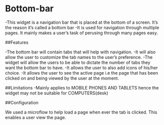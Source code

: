 # Bottom-bar
-This widget is a navigation bar that is placed at the bottom of a screen. It’s  the reason it’s called a bottom bar
-It is used for navigation through multiple pages. It mainly makes a user’s task of perusing through many pages easy.


##Features
 
-The bottom bar will contain tabs that will help with navigation.
-It will also allow the user to customize the tab names to the user’s preference.
-The widget will allow the users to be able to dictate the number of tabs they want 
the bottom bar to have.
-It allows the user to also add icons of his/her choice.
-It allows  the user to see the active page i.e the page that  has been clicked on and being viewed 
by the user at the moment.


##Limitations
-Mainly applies to MOBILE PHONES AND TABLETS  hence the widget may  not be suitable for COMPUTERS(desk)



##Configuration
 
 We used a microflow to help load a page when ever the tab is clicked. This enables a user view the page.






